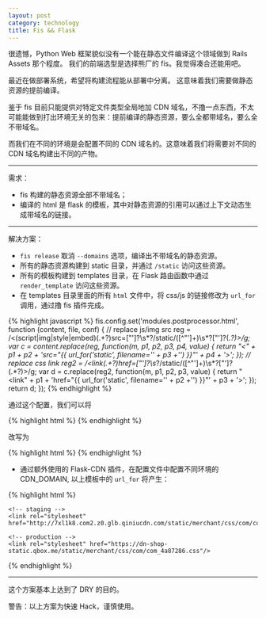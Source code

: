 ```yaml
---
layout: post
category: technology
title: Fis && Flask
---
```



很遗憾，Python Web 框架貌似没有一个能在静态文件编译这个领域做到 Rails Assets 那个程度。
我们的前端选型是选择熊厂的 fis。我觉得凑合还能用吧。

最近在做部署系统，希望将构建流程能从部署中分离。
这意味着我们需要做静态资源的提前编译。

鉴于 fis 目前只能提供对特定文件类型全局地加 CDN 域名，不撸一点东西，不太可能能做到打出环境无关的包来：提前编译的静态资源，要么全都带域名，要么全不带域名。

而我们在不同的环境是会配置不同的 CDN 域名的。这意味着我们将需要对不同的 CDN 域名构建出不同的产物。

---

需求：

* fis 构建的静态资源全部不带域名；
* 编译的 html 是 flask 的模板，其中对静态资源的引用可以通过上下文动态生成带域名的链接。

---

解决方案：

* `fis release` 取消 `--domains` 选项，编译出不带域名的静态资源。
* 所有的静态资源构建到 static 目录，并通过 `/static` 访问这些资源。
* 所有的模板构建到 templates 目录，在 Flask 路由函数中通过 `render_template` 访问这些资源。
* 在 templates 目录里面的所有 `html` 文件中，将 css/js 的链接修改为 `url_for` 调用，通过撸 fis 插件完成。

{% highlight javascript %}
    fis.config.set('modules.postprocessor.html', function (content, file, conf) {
      // replace js/img src
      reg = /<(script|img|style|embed)(.+?)src=["']?\s*?\/static\/([^"']+)\s*?["']?(.*?)>/g;
      var c = content.replace(reg, function(m, p1, p2, p3, p4, value) {
        return "<" + p1 + p2 + 'src="\{\{ url_for(\'static\', filename=\'' + p3 +'\') \}\}"' + p4 + '>';
      });
      // replace css link
      reg2 = /<link(.+?)href=["']?\s*?\/static\/([^"']+)\s*?["']?(.*?)>/g;
      var d = c.replace(reg2, function(m, p1, p2, p3, value) {
        return "<link" + p1 + 'href="\{\{ url_for(\'static\', filename=\'' + p2 +'\') \}\}"' + p3 + '>';
      });
      return d;
    });
{% endhighlight %}

通过这个配置，我们可以将

{% highlight html %}
    <link rel="stylesheet" href="/merchant/css/com/com.scss"/>
{% endhighlight %}

改写为


{% highlight html %}
    <link rel="stylesheet" href="{ { url_for('static', filename='merchant/css/com/com_4a87286.css') } }"/>
{% endhighlight %}


* 通过额外使用的 Flask-CDN 插件，在配置文件中配置不同环境的 CDN_DOMAIN, 以上模板中的 `url_for` 将产生：

{% highlight html %}
    <!-- development -->
    <link rel="stylesheet" href="/static/merchant/css/com/com_4a87286.css"/>

    <!-- staging -->
    <link rel="stylesheet" href="http://7xl1k8.com2.z0.glb.qiniucdn.com/static/merchant/css/com/com_4a87286.css"/>

    <!-- production -->
    <link rel="stylesheet" href="https://dn-shop-static.qbox.me/static/merchant/css/com/com_4a87286.css"/>
{% endhighlight %}


---

这个方案基本上达到了 DRY 的目的。

警告：以上方案为快速 Hack，谨慎使用。
